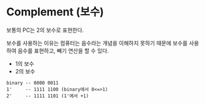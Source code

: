 # Complement (보수)

보통의 PC는 2의 보수로 표현한다.

보수를 사용하는 이유는 컴퓨터는 음수라는 개념을 이해하지 못하기 때문에 보수를 사용하여 음수를 표현하고, 빼기 연산을 할 수 있다.

- 1의 보수
- 2의 보수

```
binary -- 0000 0011
1'     -- 1111 1100 (binary에서 0<=>1)
2'     -- 1111 1101 (1'에서 +1)
```

